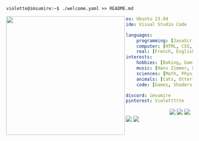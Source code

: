 ```console
violette@imsumire:~$ ./welcome.yaml >> README.md
```

<img align="left" src="https://i.pinimg.com/564x/8e/08/c5/8e08c56c344e3382235ab2a4b1bab1d9.jpg" width="320" />

```yaml
os: Ubuntu 23.04
ide: Visual Studio Code

languages:
    programming: [JavaScript, Python, Ocaml, GLSL]
    computer: [HTML, CSS, JSON, YAML, XML, LaTeX, Markdown]
    real: [French, English, Swedish]
interests:
    hobbies: [Baking, Gaming, Coding, Walking, Series]
    music: [Hans Zimmer, Lana Del Rey, Clairo, girl in red]
    sciences: [Math, Physic, Biology, Astrology]
    animals: [Cats, Otters, Red Pandas, Foxes, Bears]
    code: [Games, Shaders, Frameworks, Optimizations]

discord: imsumire
pinterest: Violettttte
```

<div align="left">
    &nbsp; &nbsp; &nbsp; &nbsp; &nbsp; &nbsp; &nbsp; &nbsp; &nbsp; &nbsp; &nbsp; &nbsp; &nbsp; &nbsp; &nbsp;
    <img src="https://via.placeholder.com/15/b37e5a/000000?text=+">
    <img src="https://via.placeholder.com/15/b89589/000000?text=+">
    <img src="https://via.placeholder.com/15/d9b9ae/000000?text=+">
    <img src="https://via.placeholder.com/15/e4dde2/000000?text=+">
    <img src="https://via.placeholder.com/15/e4e9f1/000000?text=+">
</div>
